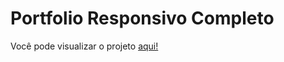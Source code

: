 # Portfolio Responsivo Completo

Você pode visualizar o projeto <a href="https://palmutip.github.io" target="_blank">aqui!</a>
